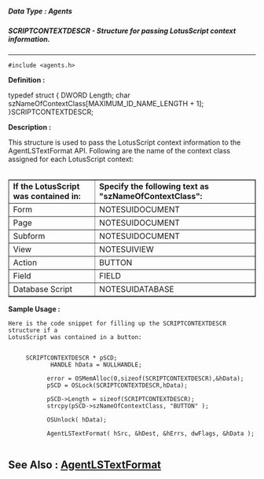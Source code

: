 ##### Data Type : Agents
##### SCRIPTCONTEXTDESCR - Structure for passing LotusScript context information.
---
```
#include <agents.h>
```

**Definition :**

typedef struct {
	DWORD Length;
	char  szNameOfContextClass[MAXIMUM_ID_NAME_LENGTH + 1];
}SCRIPTCONTEXTDESCR;

**Description :**

This structure is used to pass the LotusScript context information to the AgentLSTextFormat API.  Following are the name of the context class assigned for each LotusScript context:<br>
<br>

<table width="100%" border="1">
<tr valign="top"><td width="35%"><b>If the LotusScript was contained in: </b></td><td width="65%"><b>Specify the following text as &quot;szNameOfContextClass&quot;:</b></td></tr>

<tr valign="top"><td width="35%">Form</td><td width="65%">NOTESUIDOCUMENT</td></tr>

<tr valign="top"><td width="35%">Page</td><td width="65%">NOTESUIDOCUMENT</td></tr>

<tr valign="top"><td width="35%">Subform</td><td width="65%">NOTESUIDOCUMENT</td></tr>

<tr valign="top"><td width="35%">View</td><td width="65%">NOTESUIVIEW</td></tr>

<tr valign="top"><td width="35%">Action</td><td width="65%">BUTTON</td></tr>

<tr valign="top"><td width="35%">Field</td><td width="65%">FIELD</td></tr>

<tr valign="top"><td width="35%">Database Script</td><td width="65%">NOTESUIDATABASE</td></tr>
</table>



**Sample Usage :**
```
Here is the code snippet for filling up the SCRIPTCONTEXTDESCR structure if a 
LotusScript was contained in a button:

    
     SCRIPTCONTEXTDESCR * pSCD;
            HANDLE hData = NULLHANDLE;

           error = OSMemAlloc(0,sizeof(SCRIPTCONTEXTDESCR),&hData);
           pSCD = OSLock(SCRIPTCONTEXTDESCR,hData);

           pSCD->Length = sizeof(SCRIPTCONTEXTDESCR);
           strcpy(pSCD->szNameOfContextClass, "BUTTON" );

           OSUnlock( hData);

           AgentLSTextFormat( hSrc, &hDest, &hErrs, dwFlags, &hData ); 
	
```

**See Also :**
[AgentLSTextFormat](/domino-c-api-docs/reference/Func/AgentLSTextFormat)
---
